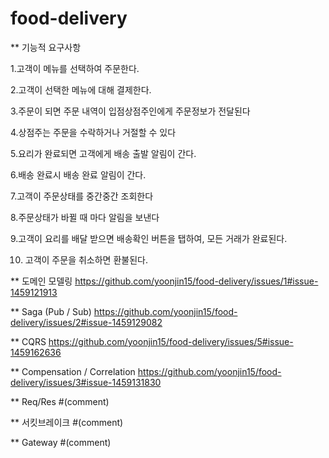 # food-delivery

** 기능적 요구사항

1.고객이 메뉴를 선택하여 주문한다.

2.고객이 선택한 메뉴에 대해 결제한다.

3.주문이 되면 주문 내역이 입점상점주인에게 주문정보가 전달된다

4.상점주는 주문을 수락하거나 거절할 수 있다

5.요리가 완료되면 고객에게 배송 출발 알림이 간다.

6.배송 완료시 배송 완료 알림이 간다.

7.고객이 주문상태를 중간중간 조회한다

8.주문상태가 바뀔 때 마다 알림을 보낸다

9.고객이 요리를 배달 받으면 배송확인 버튼을 탭하여, 모든 거래가 완료된다.

10. 고객이 주문을 취소하면 환불된다.


** 도메인 모델링
https://github.com/yoonjin15/food-delivery/issues/1#issue-1459121913

** Saga (Pub / Sub)
https://github.com/yoonjin15/food-delivery/issues/2#issue-1459129082

** CQRS
https://github.com/yoonjin15/food-delivery/issues/5#issue-1459162636

** Compensation / Correlation
https://github.com/yoonjin15/food-delivery/issues/3#issue-1459131830

** Req/Res
#(comment)

** 서킷브레이크
#(comment)

** Gateway
#(comment)
